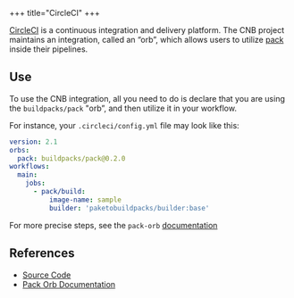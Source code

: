 +++
title="CircleCI"
+++

[CircleCI][circleci] is a continuous integration and delivery platform. The CNB project maintains an integration, called an “orb”, 
which allows users to utilize [pack][pack] inside their pipelines.

<!--more-->

## Use
To use the CNB integration, all you need to do is declare that you are using the `buildpacks/pack` "orb”, and then utilize 
it in your workflow.

For instance, your `.circleci/config.yml` file may look like this:
```yaml
version: 2.1
orbs:
  pack: buildpacks/pack@0.2.0
workflows:
  main:
    jobs:
      - pack/build:
          image-name: sample
          builder: 'paketobuildpacks/builder:base'
```

For more precise steps, see the `pack-orb` [documentation][pack-orb-docs]

## References

- [Source Code][pack-orb-source]
- [Pack Orb Documentation][pack-orb-docs]

[pack]: /docs/install-pack
[circleci]: https://circleci.com/
[pack-orb-source]: https://github.com/buildpacks/pack-orb
[pack-orb-docs]: https://circleci.com/developer/orbs/orb/buildpacks/pack

